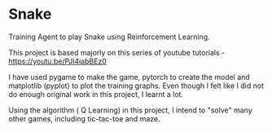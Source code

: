 # Snake
Training Agent to play Snake using Reinforcement Learning.

This project is based majorly on this series of youtube tutorials - https://youtu.be/PJl4iabBEz0

I have used pygame to make the game, pytorch to create the model and matplotlib (pyplot) to plot the training graphs. Even though I felt like I did not do enough original work in this project, I learnt a lot.

Using the algorithm ( Q Learning) in this project, I intend to "solve" many other games, including tic-tac-toe and maze.
